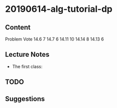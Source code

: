 # 20190614-alg-tutorial-dp

## Content
Problem	Vote
14.6	7
14.7	6
14.11	10
14.14	8
14.13	6

## Lecture Notes
- The first class: 

## TODO

## Suggestions
